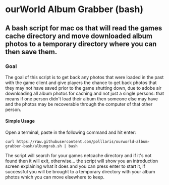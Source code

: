 # ourWorld Album Grabber (bash)

## A bash script for mac os that will read the games cache directory and move downloaded album photos to a temporary directory where you can then save them.

### Goal
The goal of this script is to get back any photos that were loaded in the past with the game client
and give players the chance to get back photos that they may not have saved prior to the game shutting down,
due to adobe air downloading all album photos for caching and not just a single persons: that means if one person
didn't load their album then someone else may have and the photos may be recoverable through the computer of that other person.

#### Simple Usage
Open a terminal, paste in the following command and hit enter:

```
curl https://raw.githubusercontent.com/polllaris/ourworld-album-grabber-bash/albumgrab.sh | bash
```

The script will search for your games netcache directory and if it's not found then it will exit, otherwise...
the script will show you an introduction screen explaining what it does and you can press enter to start it,
if successful you will be brought to a temporary directory with your album photos which you can move elsewhere to keep.

